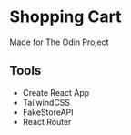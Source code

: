 # Shopping Cart

Made for The Odin Project

## Tools

- Create React App
- TailwindCSS
- FakeStoreAPI
- React Router

